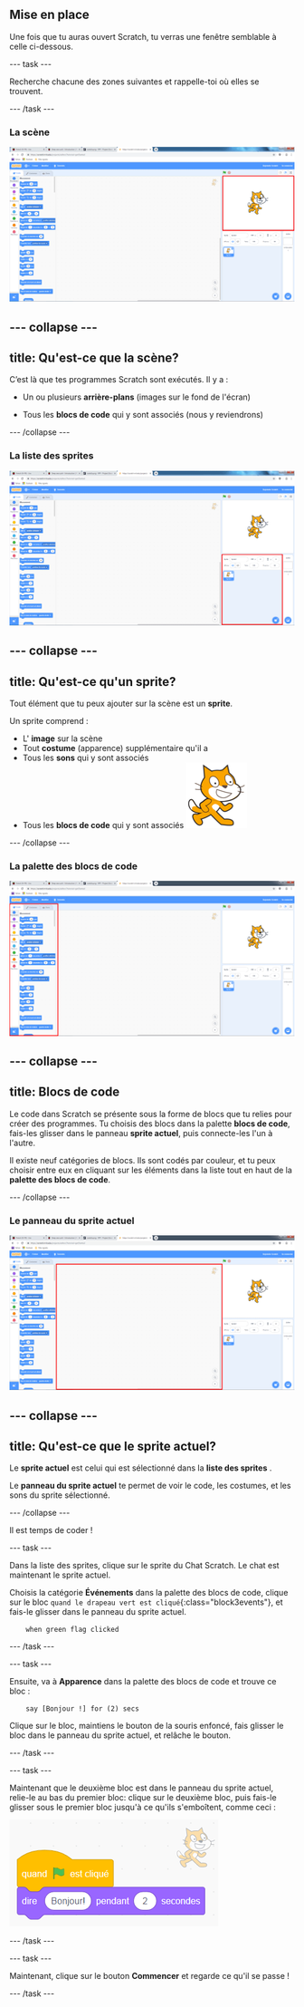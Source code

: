 ## Mise en place

Une fois que tu auras ouvert Scratch, tu verras une fenêtre semblable à celle ci-dessous.

--- task ---

Recherche chacune des zones suivantes et rappelle-toi où elles se trouvent.

--- /task ---

### La scène

![La fenêtre Scratch avec la scène en surbrillance](images/hlStage.png)

--- collapse ---
---
title: Qu'est-ce que la scène?
---

C’est là que tes programmes Scratch sont exécutés. Il y a :

* Un ou plusieurs **arrière-plans** \(images sur le fond de l'écran\)

* Tous les **blocs de code** qui y sont associés \(nous y reviendrons\)

--- /collapse ---

### La liste des sprites

![La fenêtre Scratch avec la liste des sprites en surbrillance](images/hlSpriteList.png)

--- collapse ---
---
title: Qu'est-ce qu'un sprite?
---

Tout élément que tu peux ajouter sur la scène est un **sprite**.

Un sprite comprend :

* L' **image** sur la scène
* Tout **costume** \(apparence\) supplémentaire qu'il a
* Tous les **sons** qui y sont associés
* Tous les **blocs de code** qui y sont associés ![](images/setup2.png)

--- /collapse ---

### La palette des blocs de code

![La fenêtre Scratch avec la palette de blocs en surbrillance](images/hlBlocksPalette.png)

--- collapse ---
---
title: Blocs de code
---

Le code dans Scratch se présente sous la forme de blocs que tu relies pour créer des programmes. Tu choisis des blocs dans la palette **blocs de code**, fais-les glisser dans le panneau **sprite actuel**, puis connecte-les l'un à l'autre.

Il existe neuf catégories de blocs. Ils sont codés par couleur, et tu peux choisir entre eux en cliquant sur les éléments dans la liste tout en haut de la **palette des blocs de code**.

--- /collapse ---

### Le panneau du sprite actuel

![La fenêtre Scratch avec le panneau du sprite actuel en surbrillance](images/hlCurrentSpritePanel.png)

--- collapse ---
---
title: Qu'est-ce que le sprite actuel?
---

Le **sprite actuel** est celui qui est sélectionné dans la **liste des sprites** .

Le **panneau du sprite actuel** te permet de voir le code, les costumes, et les sons du sprite sélectionné.

--- /collapse ---

Il est temps de coder !

--- task ---

Dans la liste des sprites, clique sur le sprite du Chat Scratch. Le chat est maintenant le sprite actuel.

Choisis la catégorie **Événements** dans la palette des blocs de code, clique sur le bloc `quand le drapeau vert est cliqué`{:class="block3events"}, et fais-le glisser dans le panneau du sprite actuel.

```blocks3
    when green flag clicked
```

--- /task ---

--- task ---

Ensuite, va à **Apparence** dans la palette des blocs de code et trouve ce bloc :

```blocks3
    say [Bonjour !] for (2) secs
```

Clique sur le bloc, maintiens le bouton de la souris enfoncé, fais glisser le bloc dans le panneau du sprite actuel, et relâche le bouton.

--- /task ---

--- task ---

Maintenant que le deuxième bloc est dans le panneau du sprite actuel, relie-le au bas du premier bloc: clique sur le deuxième bloc, puis fais-le glisser sous le premier bloc jusqu'à ce qu'ils s'emboîtent, comme ceci :

![](images/setup3.png)

--- /task ---

--- task ---

Maintenant, clique sur le bouton **Commencer** et regarde ce qu'il se passe !

--- /task ---